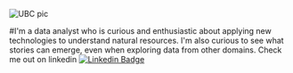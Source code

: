 ![UBC pic](https://user-images.githubusercontent.com/65369888/167653882-80d450c8-e5ce-45f9-ab38-3807dfa8494e.jpg)

#I'm a data analyst who is curious and enthusiastic about applying new technologies to understand natural resources. I'm also curious to see what stories can emerge, even when exploring data from other domains. Check me out on linkedin [![Linkedin Badge](https://img.shields.io/badge/-Andre-blue?style=flat&logo=Linkedin&logoColor=white)](https://www.linkedin.com/in/andre-hernandez-rivera/)
